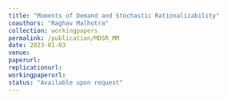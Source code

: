 ```yaml
---
title: "Moments of Demand and Stochastic Rationalizability"
coauthors: "Raghav Malhotra"
collection: workingpapers
permalink: /publication/MDSR_MM
date: 2023-01-03
venue:
paperurl:
replicationurl:
workingpaperurl: 
status: "Available upon request"
---
```

